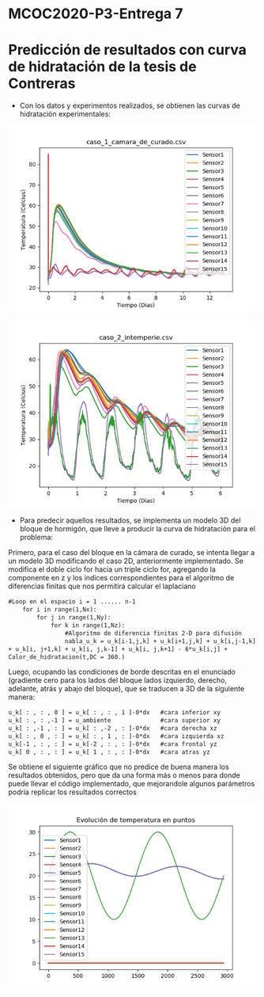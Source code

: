 # MCOC2020-P3-Entrega 7

# Predicción de resultados con curva de hidratación de la tesis de Contreras

* Con los datos y experimentos realizados, se obtienen las curvas de hidratación experimentales:

![Alt Text](https://github.com/raimolid/MCOC2020-P3-Final/blob/main/caso_1_camara_de_curado.png)


![Alt Text](https://github.com/raimolid/MCOC2020-P3-Final/blob/main/caso_2_intemperie.png)

* Para predecir aquellos resultados, se implementa un modelo 3D del bloque de hormigón, que lleve a producir la curva de hidratación para el problema:

Primero, para el caso del bloque en la cámara de curado, se intenta llegar a un modelo 3D modificando el caso 2D, anteriormente implementado.
Se modifica el doble ciclo for hacia un triple ciclo for, agregando la componente en z y los indices correspondientes para el algoritmo de diferencias finitas que nos permitirá calcular el laplaciano


```
#Loop en el espacio i = 1 ...... n-1
    for i in range(1,Nx):
        for j in range(1,Ny):
            for k in range(1,Nz):
                #Algoritmo de diferencia finitas 2-D para difusión
                nabla_u_k = u_k[i-1,j,k] + u_k[i+1,j,k] + u_k[i,j-1,k] + u_k[i, j+1,k] + u_k[i, j,k-1] + u_k[i, j,k+1] - 6*u_k[i,j] + Calor_de_hidratacion(t,DC = 360.)

```

Luego, ocupando las condiciones de borde descritas en el enunciado (gradiente cero para los lados del bloque lados izquierdo, derecho, adelante, atrás y abajo del bloque), que se traducen a 3D de la siguiente manera:

```
u_k[ : , : , 0 ] = u_k[ : , : , 1 ]-0*dx   #cara inferior xy
u_k[ : , : ,-1 ] = u_ambiente              #cara superior xy
u_k[ : ,-1 , : ] = u_k[ : ,-2 , : ]-0*dx   #cara derecha xz
u_k[ : , 0 , : ] = u_k[ : , 1 , : ]-0*dx   #cara izquierda xz
u_k[-1 , : , : ] = u_k[-2 , : , : ]-0*dx   #cara frontal yz
u_k[ 0 , : , : ] = u_k[ 1 , : , : ]-0*dx   #cara atras yz

```
Se obtiene el siguiente gráfico que no predice de buena manera los resultados obtenidos, pero que da una forma más o menos para donde puede llevar el código implementado, que mejorandole algunos parámetros podría replicar los resultados correctos

![Alt Text](https://github.com/raimolid/MCOC2020-P3-Final/blob/main/caso_1.png)
